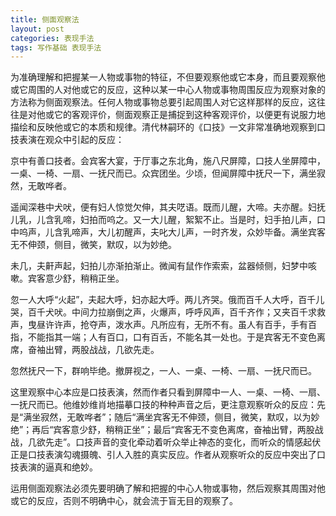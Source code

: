 ```yaml
---
title: 侧面观察法
layout: post
categories: 表现手法
tags: 写作基础 表现手法
---
```


为准确理解和把握某一人物或事物的特征，不但要观察他或它本身，而且要观察他或它周围的人对他或它的反应，这种以某一中心人物或事物周围反应为观察对象的方法称为侧面观察法。任何人物或事物总要引起周围人对它这样那样的反应，这往往是对他或它的客观评价，侧面观察正是捕捉到这种客观评价，以便更有说服力地描绘和反映他或它的本质和规律。清代林嗣环的《口技》一文非常准确地观察到口技表演在观众中引起的反应：

京中有善口技者。会宾客大宴，于厅事之东北角，施八尺屏障，口技人坐屏障中，一桌、一椅、一扇、一抚尺而已。众宾团坐。少顷，但闻屏障中抚尺一下，满坐寂然，无敢哗者。

遥闻深巷中犬吠，便有妇人惊觉欠伸，其夫呓语。既而儿醒，大啼。夫亦醒。妇抚儿乳，儿含乳啼，妇拍而呜之。又一大儿醒，絮絮不止。当是时，妇手拍儿声，口中呜声，儿含乳啼声，大儿初醒声，夫叱大儿声，一时齐发，众妙毕备。满坐宾客无不伸颈，侧目，微笑，默叹，以为妙绝。

未几，夫鼾声起，妇拍儿亦渐拍渐止。微闻有鼠作作索索，盆器倾侧，妇梦中咳嗽。宾客意少舒，稍稍正坐。

忽一人大呼“火起”，夫起大呼，妇亦起大呼。两儿齐哭。俄而百千人大呼，百千儿哭，百千犬吠。中间力拉崩倒之声，火爆声，呼呼风声，百千齐作；又夹百千求救声，曳昼许许声，抢夺声，泼水声。凡所应有，无所不有。虽人有百手，手有百指，不能指其一端；人有百口，口有百舌，不能名其一处也。于是宾客无不变色离席，奋袖出臂，两股战战，几欲先走。

忽然抚尺一下，群响毕绝。撤屏视之，一人、一桌、一椅、一扇、一抚尺而已。

这里观察中心本应是口技表演，然而作者只看到屏障中一人、一桌、一椅、一扇、一抚尺而已。他维妙维肖地描摹口技的种种声音之后，更注意观察听众的反应：先是“满坐寂然，无敢哗者”；随后“满坐宾客无不伸颈，侧目，微笑，默叹，以为妙绝”；再后“宾客意少舒，稍稍正坐”；最后“宾客无不变色离席，奋袖出臂，两股战战，几欲先走”。口技声音的变化牵动着听众举止神态的变化，而听众的情感起伏正是口技表演勾魂摄魄、引人入胜的真实反应。作者从观察听众的反应中突出了口技表演的逼真和绝妙。

运用侧面观察法必须先要明确了解和把握的中心人物或事物，然后观察其周围对他或它的反应，否则不明确中心，就会流于盲无目的观察了。 